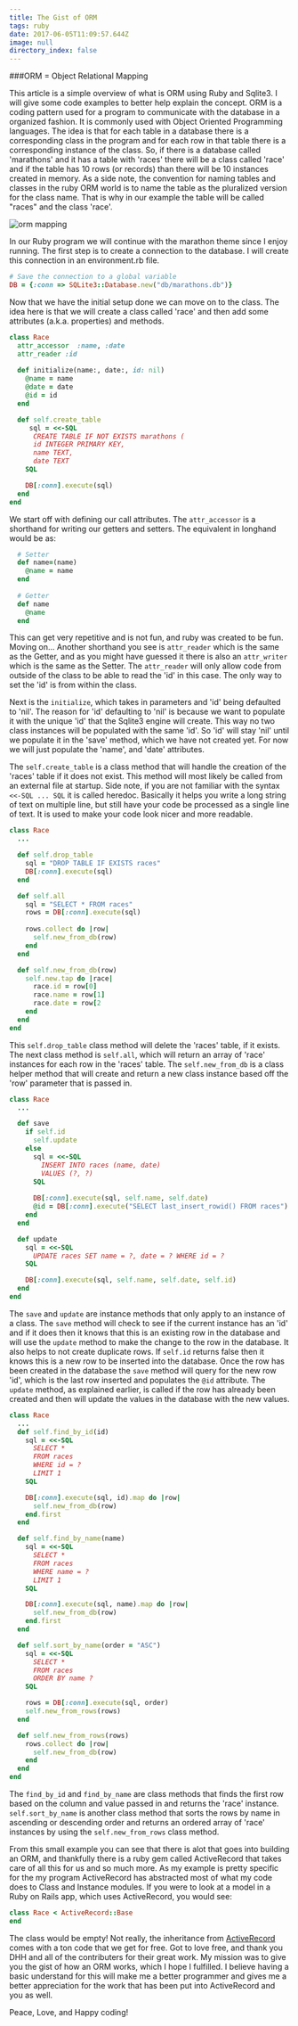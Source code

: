 ```yaml
---
title: The Gist of ORM
tags: ruby
date: 2017-06-05T11:09:57.644Z
image: null
directory_index: false
---
```

###ORM = Object Relational Mapping

This article is a simple overview of what is ORM using Ruby and Sqlite3. I will give some code examples to better help explain the concept. ORM is a coding pattern used for a program to communicate with the database in a organized fashion. It is commonly used with Object Oriented Programming languages. The idea is that for each table in a database there is a corresponding class in the program and for each row in that table there is a corresponding instance of the class. So, if there is a database called 'marathons' and it has a table with 'races' there will be a class called 'race' and if the table has 10 rows (or records) than there will be 10 instances created in memory. As a side note, the convention for naming tables and classes in the ruby ORM world is to name the table as the pluralized version for the class name. That is why in our example the table will be called "races" and the class 'race'.

![orm mapping](/images/uploads/orm1.png)

In our Ruby program we will continue with the marathon theme since I enjoy running. The first step is to create a connection to the database. I will create this connection in an environment.rb file.

```ruby
# Save the connection to a global variable
DB = {:conn => SQLite3::Database.new("db/marathons.db")}

```
Now that we have the initial setup done we can move on to the class. The idea here is that we will create a class called 'race' and then add some attributes (a.k.a. properties) and methods. 

```ruby
class Race
  attr_accessor  :name, :date
  attr_reader :id
  
  def initialize(name:, date:, id: nil)
    @name = name
    @date = date
    @id = id
  end

  def self.create_table
     sql = <<-SQL
      CREATE TABLE IF NOT EXISTS marathons (
      id INTEGER PRIMARY KEY,
      name TEXT,
      date TEXT
    SQL

    DB[:conn].execute(sql)
  end
end
```
We start off with defining our call attributes. The `attr_accessor` is a shorthand for writing our getters and setters. The equivalent in longhand would be as:

```ruby
  # Setter 
  def name=(name)
    @name = name
  end
  
  # Getter
  def name
    @name
  end
```
This can get very repetitive and is not fun, and ruby was created to be fun. Moving on... Another shorthand you see is `attr_reader` which is the same as the Getter, and as you might have guessed it there is also an `attr_writer` which is the same as the Setter. The `attr_reader` will only allow code from outside of the class to be able to read the 'id' in this case. The only way to set the 'id' is from within the class.

Next is the `initialize`, which takes in parameters and 'id' being defaulted to 'nil'. The reason for 'id' defaulting to 'nil' is because we want to populate it with the unique 'id' that the Sqlite3 engine will create. This way no two class instances will be populated with the same 'id'. So 'id' will stay 'nil' until we populate it in the 'save' method, which we have not created yet. For now we will just populate the 'name', and 'date' attributes.

The `self.create_table` is a class method that will handle the creation of the 'races' table if it does not exist. This method will most likely be called from an external file at startup. Side note, if you are not familiar with the syntax `<<-SQL ... SQL` it is called heredoc. Basically it helps you write a long string of text on multiple line, but still have your code be processed as a single line of text. It is used to make your code look nicer and more readable.

```ruby
class Race
  ...

  def self.drop_table
    sql = "DROP TABLE IF EXISTS races"
    DB[:conn].execute(sql)
  end  

  def self.all
    sql = "SELECT * FROM races"
    rows = DB[:conn].execute(sql)
    
    rows.collect do |row|
      self.new_from_db(row)
    end
  end

  def self.new_from_db(row)
    self.new.tap do |race|
      race.id = row[0]
      race.name = row[1]
      race.date = row[2
    end
  end
end
```
This `self.drop_table` class method will delete the 'races' table, if it exists. The next class method is `self.all`, which will return an array of 'race' instances for each row in the 'races' table. The `self.new_from_db` is a class helper method that will create and return a new class instance based off the 'row' parameter that is passed in.

```ruby
class Race
  ...

  def save
    if self.id
      self.update
    else
      sql = <<-SQL
        INSERT INTO races (name, date)
        VALUES (?, ?)
      SQL
      
      DB[:conn].execute(sql, self.name, self.date)
      @id = DB[:conn].execute("SELECT last_insert_rowid() FROM races").flatten.first
    end
  end

  def update
    sql = <<-SQL
      UPDATE races SET name = ?, date = ? WHERE id = ?
    SQL

    DB[:conn].execute(sql, self.name, self.date, self.id)
  end
end
```

The `save` and `update` are instance methods that only apply to an instance of a class. The `save` method will check to see if the current instance has an 'id' and if it does then it knows that this is an existing row in the database and will use the `update` method to make the change to the row in the database. It also helps to not create duplicate rows. If `self.id` returns false then it knows this is a new row to be inserted into the database. Once the row has been created in the database the `save` method will query for the new row 'id', which is the last row inserted and populates the `@id` attribute. The `update` method, as explained earlier, is called if the row has already been created and then will update the values in the database with the new values.

```ruby
class Race
  ...
  def self.find_by_id(id)
    sql = <<-SQL
      SELECT *
      FROM races
      WHERE id = ?
      LIMIT 1
    SQL

    DB[:conn].execute(sql, id).map do |row|
      self.new_from_db(row)
    end.first
  end

  def self.find_by_name(name)
    sql = <<-SQL
      SELECT *
      FROM races
      WHERE name = ?
      LIMIT 1
    SQL

    DB[:conn].execute(sql, name).map do |row|
      self.new_from_db(row)
    end.first
  end

  def self.sort_by_name(order = "ASC")
    sql = <<-SQL
      SELECT *
      FROM races
      ORDER BY name ?
    SQL

    rows = DB[:conn].execute(sql, order)
    self.new_from_rows(rows)
  end

  def self.new_from_rows(rows)
    rows.collect do |row|
      self.new_from_db(row)
    end
  end
end
```

The `find_by_id` and `find_by_name` are class methods that finds the first row based on the column and value passed in and returns the 'race' instance. `self.sort_by_name` is another class method that sorts the rows by name in ascending or descending order and returns an ordered array of 'race' instances by using the `self.new_from_rows` class method.

From this small example you can see that there is alot that goes into building an ORM, and thankfully there is a ruby gem called ActiveRecord that takes care of all this for us and so much more. As my example is pretty specific for the my program ActiveRecord has abstracted most of what my code does to Class and Instance modules. If you were to look at a model in a Ruby on Rails app, which uses ActiveRecord, you would see:

```ruby
class Race < ActiveRecord::Base
end
```
The class would be empty! Not really, the inheritance from [ActiveRecord](https://rubygems.org/gems/activerecord/versions/5.0.0.1) comes with a ton code that we get for free. Got to love free, and thank you DHH and all of the contributers for their great work. My mission was to give you the gist of how an ORM works, which I hope I fulfilled. I believe having a basic understand for this will make me a better programmer and gives me a better appreciation for the work that has been put into ActiveRecord and you as well.

Peace, Love, and Happy coding!
